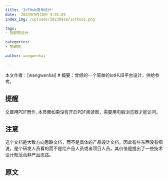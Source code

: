 ```yaml
---
title: 'IoTHub简单设计'
date:  2023年9月18日 9:31:03
index_img: /uploads/20230918/iothub1.png

tags:
- 物联网设计

categories:
- 物联网

author: wangwenhai

---
```

本文作者：[wangwenhai] # 概要：曾经的一个简单的IotHUB平台设计，供给参考。
<!-- more -->


## 提醒
文章用PDF而作, 本页面如果没有开启PDF阅读器，需要用电脑浏览器才能访问。

## 注意
这个文档是大致方向思路文档，而不是具体的产品设计文档。因此有些东西没有细说，是个研发人员看的而不是给产品人员或者项目人员。其价值是提出了一些技术设计规范而非产品思路。

## 原文
<object data="/pdf/IOTHUB-1.4.pdf" type="application/pdf" width="100%" height="877px">
